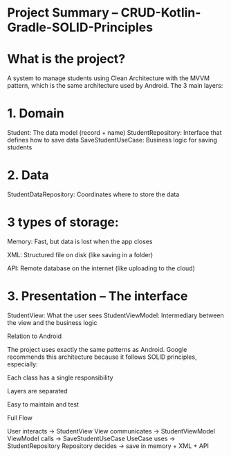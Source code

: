 # Project Summary – CRUD-Kotlin-Gradle-SOLID-Principles
# What is the project?

A system to manage students using Clean Architecture with the MVVM pattern, which is the same architecture used by Android. The 3 main layers:

# 1. Domain

Student: The data model (record + name)
StudentRepository: Interface that defines how to save data
SaveStudentUseCase: Business logic for saving students

# 2. Data

StudentDataRepository: Coordinates where to store the data

# 3 types of storage:

Memory: Fast, but data is lost when the app closes

XML: Structured file on disk (like saving in a folder)

API: Remote database on the internet (like uploading to the cloud)

# 3. Presentation – The interface

StudentView: What the user sees
StudentViewModel: Intermediary between the view and the business logic

Relation to Android

The project uses exactly the same patterns as Android.
Google recommends this architecture because it follows SOLID principles, especially:

Each class has a single responsibility

Layers are separated

Easy to maintain and test

Full Flow

User interacts → StudentView
View communicates → StudentViewModel
ViewModel calls → SaveStudentUseCase
UseCase uses → StudentRepository
Repository decides → save in memory + XML + API
